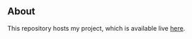 ## About

This repository hosts my project, which is available live [here](https://yulia-koniuk.github.io/goit-markup-hw-03/).
